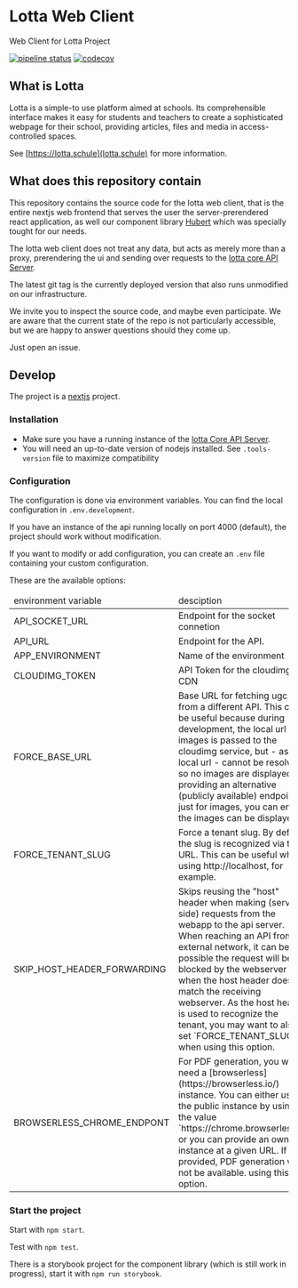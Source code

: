 # Lotta Web Client

Web Client for Lotta Project

[![pipeline status](https://github.com/lotta-schule/web/actions/workflows/build.yaml/badge.svg)](https://github.com/lotta-schule/web/actions/)
[![codecov](https://codecov.io/gh/lotta-schule/web/branch/main/graph/badge.svg?token=FAT99O6QKV)](https://codecov.io/gh/lotta-schule/web)

## What is Lotta

Lotta is a simple-to use platform aimed at schools.
Its comprehensible interface makes it easy for students and teachers
to create a sophisticated webpage for their school,
providing articles, files and media in access-controlled spaces.

See [https://lotta.schule](lotta.schule) for more information.

## What does this repository contain

This repository contains the source code for the lotta web client,
that is the entire nextjs web frontend that serves the user the
server-prerendered react application, as well our component library
[Hubert](packages/hubert/readme.md) which was specially tought for our needs.

The lotta web client does not treat any data, but acts as merely
more than a proxy, prerendering the ui and sending over requests
to the [lotta core API Server](https://github.com/lotta-schule/core).

The latest git tag is the currently deployed version that also runs
unmodified on our infrastructure.

We invite you to inspect the source code, and maybe even participate.
We are aware that the current state of the repo is not particularly
accessible, but we are happy to answer questions should they come up.

Just open an issue.

## Develop

The project is a [nextjs](https://nextjs.org/) project.

### Installation

-   Make sure you have a running instance of the [lotta Core API Server](https://github.com/lotta-schule/core).
-   You will need an up-to-date version of nodejs installed.
    See `.tools-version` file to maximize compatibility

### Configuration

The configuration is done via environment variables.
You can find the local configuration in `.env.development`.

If you have an instance of the api running locally on port
4000 (default), the project should work without modification.

If you want to modify or add configuration, you can create an
`.env` file containing your custom configuration.

These are the available options:

<table>
<thead>
<tr>
<td>environment variable</td>
<td>desciption</td>
</tr>
</thead>

<tbody>
<tr>
<td>API_SOCKET_URL</td>
<td>Endpoint for the socket connetion</td>
</tr>
<tr>
<td>API_URL</td>
<td>Endpoint for the API.</td>
</tr>
<tr>
<td>APP_ENVIRONMENT</td>
<td>Name of the environment</td>
</tr>
<tr>
<td>CLOUDIMG_TOKEN</td>
<td>API Token for the cloudimg CDN</td>
</tr>
<tr>
<td>FORCE_BASE_URL</td>
<td>Base URL for fetching ugc from a different API. This can be useful because during development, the local url for images is passed to the cloudimg service, but - as local url - cannot be resolved, so no images are displayed. By providing an alternative (publicly available) endpoint just for images, you can ensure the images can be displayed.</td>
</tr>
<tr>
<td>FORCE_TENANT_SLUG</td>
<td>Force a tenant slug. By default the slug is recognized via the URL. This can be useful when using http://localhost, for example.</td>
</tr>
<tr>
<td>SKIP_HOST_HEADER_FORWARDING</td>
<td>
Skips reusing the "host" header when making (server-side) requests from the webapp to the api server.
When reaching an API from an external network, it can be possible the request will be blocked by the
webserver when the host header does not match the receiving webserver.
As the host header is used to recognize the tenant, you may want to also set `FORCE_TENANT_SLUG` when
using this option.
</td>
</tr>
<tr>
<td>BROWSERLESS_CHROME_ENDPONT</td>
<td>
For PDF generation, you will need a [browserless](https://browserless.io/) instance.
You can either use the public instance by using the value `https://chrome.browserless.io` or you
can provide an own instance at a given URL.
If not provided, PDF generation will not be available.
using this option.
</td>
</tr>
</tbody>
</table>

### Start the project

Start with `npm start`.

Test with `npm test`.

There is a storybook project for the component library (which is still
work in progress), start it with `npm run storybook`.
